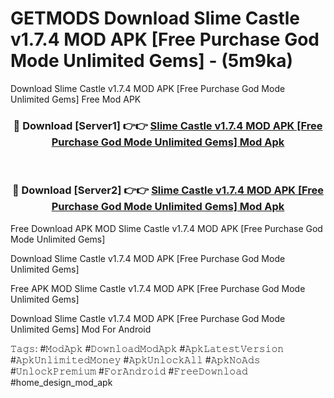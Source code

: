 # GETMODS Download Slime Castle v1.7.4 MOD APK [Free Purchase God Mode Unlimited Gems] - (5m9ka)
Download Slime Castle v1.7.4 MOD APK [Free Purchase God Mode Unlimited Gems] Free Mod APK

<div align="center">
<h3>🔴 Download [Server1] 👉👉 <a href="https://apk-comot.site?title=Slime_Castle_v1.7.4_MOD_APK_[Free_Purchase_God_Mode_Unlimited_Gems]">Slime Castle v1.7.4 MOD APK [Free Purchase God Mode Unlimited Gems] Mod Apk</a></h3><br>

<h3>🔴 Download [Server2] 👉👉 <a href="https://apk-comot.site?title=Slime_Castle_v1.7.4_MOD_APK_[Free_Purchase_God_Mode_Unlimited_Gems]">Slime Castle v1.7.4 MOD APK [Free Purchase God Mode Unlimited Gems] Mod Apk</a></h3>
</div>


Free Download APK MOD Slime Castle v1.7.4 MOD APK [Free Purchase God Mode Unlimited Gems]

Download Slime Castle v1.7.4 MOD APK [Free Purchase God Mode Unlimited Gems] 

Free APK MOD Slime Castle v1.7.4 MOD APK [Free Purchase God Mode Unlimited Gems] 

Download Slime Castle v1.7.4 MOD APK [Free Purchase God Mode Unlimited Gems] Mod For Android

𝚃𝚊𝚐𝚜: #𝙼𝚘𝚍𝙰𝚙𝚔 #𝙳𝚘𝚠𝚗𝚕𝚘𝚊𝚍𝙼𝚘𝚍𝙰𝚙𝚔 #𝙰𝚙𝚔𝙻𝚊𝚝𝚎𝚜𝚝𝚅𝚎𝚛𝚜𝚒𝚘𝚗 #𝙰𝚙𝚔𝚄𝚗𝚕𝚒𝚖𝚒𝚝𝚎𝚍𝙼𝚘𝚗𝚎𝚢 #𝙰𝚙𝚔𝚄𝚗𝚕𝚘𝚌𝚔𝙰𝚕𝚕 #𝙰𝚙𝚔𝙽𝚘𝙰𝚍𝚜 #𝚄𝚗𝚕𝚘𝚌𝚔𝙿𝚛𝚎𝚖𝚒𝚞𝚖 #𝙵𝚘𝚛𝙰𝚗𝚍𝚛𝚘𝚒𝚍 #𝙵𝚛𝚎𝚎𝙳𝚘𝚠𝚗𝚕𝚘𝚊𝚍 #home_design_mod_apk